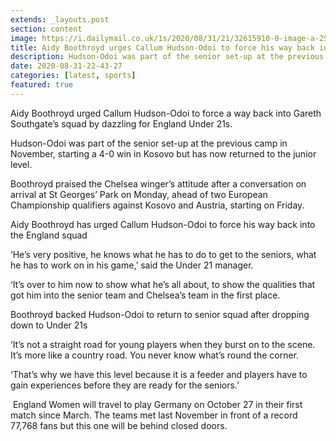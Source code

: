 ```yaml
---
extends: _layouts.post
section: content
image: https://i.dailymail.co.uk/1s/2020/08/31/21/32615910-0-image-a-25_1598906838890.jpg 
title: Aidy Boothroyd urges Callum Hudson-Odoi to force his way back into the England senior squad 
description: Hudson-Odoi was part of the senior set-up at the previous camp in November, starting a 4-0 win in Kosovo but has now returned to the junior level. 
date: 2020-08-31-22-43-27 
categories: [latest, sports] 
featured: true 
--- 
```

Aidy Boothroyd urged Callum Hudson-Odoi to force a way back into Gareth Southgate’s squad by dazzling for England Under 21s. 

Hudson-Odoi was part of the senior set-up at the previous camp in November, starting a 4-0 win in Kosovo but has now returned to the junior level.

Boothroyd praised the Chelsea winger’s attitude after a conversation on arrival at St Georges’ Park on Monday, ahead of two European Championship qualifiers against Kosovo and Austria, starting on Friday.

Aidy Boothroyd has urged Callum Hudson-Odoi to force his way back into the England squad

‘He’s very positive, he knows what he has to do to get to the seniors, what he has to work on in his game,’ said the Under 21 manager.

‘It’s over to him now to show what he’s all about, to show the qualities that got him into the senior team and Chelsea’s team in the first place.

Boothroyd backed Hudson-Odoi to return to senior squad after dropping down to Under 21s

‘It’s not a straight road for young players when they burst on to the scene. It’s more like a country road. You never know what’s round the corner.

‘That’s why we have this level because it is a feeder and players have to gain experiences before they are ready for the seniors.’

 England Women will travel to play Germany on October 27 in their first match since March. The teams met last November in front of a record 77,768 fans but this one will be behind closed doors.


